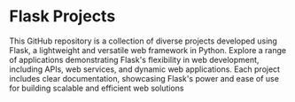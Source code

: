 # Flask Projects
 This GitHub repository is a collection of diverse projects developed using Flask, a lightweight and versatile web framework in Python. Explore a range of applications demonstrating Flask's flexibility in web development, including APIs, web services, and dynamic web applications. Each project includes clear documentation, showcasing Flask's power and ease of use for building scalable and efficient web solutions
